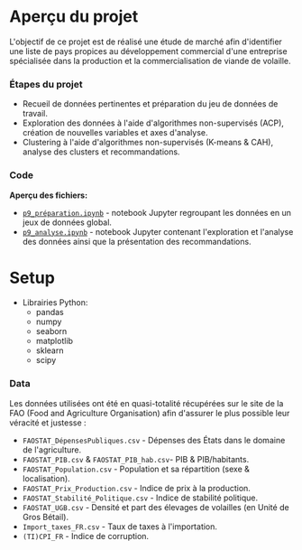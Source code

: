 # Aperçu du projet

L'objectif de ce projet est de réalisé une étude de marché afin d'identifier une liste de pays propices au développement commercial d'une entreprise spécialisée dans la production et la commercialisation de viande de volaille.

### Étapes du projet
  - Recueil de données pertinentes et préparation du jeu de données de travail.
  - Exploration des données à l'aide d'algorithmes non-supervisés (ACP), création de nouvelles variables et axes d'analyse.
  - Clustering à l'aide d'algorithmes non-supervisés (K-means & CAH), analyse des clusters et recommandations.

### Code
**Aperçu des fichiers:**
  - [`p9_préparation.ipynb`](https://github.com/rodriguezvincent/ProjetsOpenclassrooms-FR/blob/main/P9-%C3%89tude-de-march%C3%A9/P9_pr%C3%A9paration.ipynb) - notebook Jupyter regroupant les données en un jeux de données global.
  - [`p9_analyse.ipynb`](https://github.com/rodriguezvincent/ProjetsOpenclassrooms-FR/blob/main/P9-%C3%89tude-de-march%C3%A9/P9_analyse.ipynb) - notebook Jupyter contenant l'exploration et l'analyse des données ainsi que la présentation des recommandations.

# Setup
  - Librairies Python:
    - pandas
    - numpy
    - seaborn
    - matplotlib
    - sklearn
    - scipy

### Data
Les données utilisées ont été en quasi-totalité récupérées sur le site de la FAO (Food and Agriculture Organisation) afin d'assurer le plus possible leur véracité et justesse :
  - `FAOSTAT_DépensesPubliques.csv` - Dépenses des États dans le domaine de l'agriculture.
  - `FAOSTAT_PIB.csv` & `FAOSTAT_PIB_hab.csv`- PIB & PIB/habitants.
  - `FAOSTAT_Population.csv` - Population et sa répartition (sexe & localisation).
  - `FAOSTAT_Prix_Production.csv` - Indice de prix à la production.
  - `FAOSTAT_Stabilité_Politique.csv` - Indice de stabilité politique.
  - `FAOSTAT_UGB.csv` - Densité et part des élevages de volailles (en Unité de Gros Bétail).
  - `Import_taxes_FR.csv` - Taux de taxes à l'importation.
  - `(TI)CPI_FR` - Indice de corruption.
